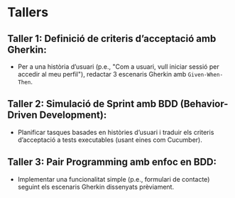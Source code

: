 # Tallers
## Taller 1: Definició de criteris d’acceptació amb Gherkin:  
   - Per a una història d’usuari (p.e., "Com a usuari, vull iniciar sessió per accedir al meu perfil"), redactar 3 escenaris Gherkin amb `Given-When-Then`.  
## Taller 2: Simulació de Sprint amb BDD (Behavior-Driven Development):  
   - Planificar tasques basades en històries d’usuari i traduir els criteris d’acceptació a tests executables (usant eines com Cucumber).  
## Taller 3: Pair Programming amb enfoc en BDD:  
   - Implementar una funcionalitat simple (p.e., formulari de contacte) seguint els escenaris Gherkin dissenyats prèviament.  